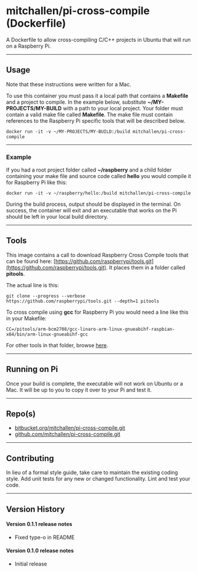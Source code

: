 # mitchallen/pi-cross-compile (Dockerfile)

A Dockerfile to allow cross-compiling C/C++ projects in Ubuntu that will run on a Raspberry Pi.

* * *

## Usage

Note that these instructions were written for a Mac.

To use this container you must pass it a local path that contains a __Makefile__ and a project to compile. In the example below, substitute __~/MY-PROJECTS/MY-BUILD__ with a path to your local project. Your folder must contain a valid make file called __Makefile__. The make file must contain references to the Raspberry Pi specific tools that will be described below.

    docker run -it -v ~/MY-PROJECTS/MY-BUILD:/build mitchallen/pi-cross-compile
    
* * *
    
### Example

If you had a root project folder called __~/raspberry__ and a child folder containing your make file and source code called __hello__ you would compile it for Raspberry Pi like this:

    docker run -it -v ~/raspberry/hello:/build mitchallen/pi-cross-compile
    
During the build process, output should be displayed in the terminal. On success, the container will exit and an executable that works on the Pi should be left in your local build directory.
   
* * *
 
## Tools

This image contains a call to download Raspberry Cross Compile tools that can be found here: [https://github.com/raspberrypi/tools.git](https://github.com/raspberrypi/tools.git). It places them in a folder called __pitools__.

The actual line is this:

    git clone --progress --verbose https://github.com/raspberrypi/tools.git --depth=1 pitools

To cross compile using __gcc__ for Raspberry Pi you would need a line like this in your Makefile:

    CC=/pitools/arm-bcm2708/gcc-linaro-arm-linux-gnueabihf-raspbian-x64/bin/arm-linux-gnueabihf-gcc

For other tools in that folder, browse [here](https://github.com/raspberrypi/tools/tree/master/arm-bcm2708/gcc-linaro-arm-linux-gnueabihf-raspbian-x64/bin).

* * *

## Running on Pi

Once your build is complete, the executable will not work on Ubuntu or a Mac. It will be up to you to copy it over to your Pi and test it.

* * *
 
## Repo(s)

* [bitbucket.org/mitchallen/pi-cross-compile.git](https://bitbucket.org/mitchallen/pi-cross-compile.git)
* [github.com/mitchallen/pi-cross-compile.git](https://github.com/mitchallen/pi-cross-compile.git)

* * *

## Contributing

In lieu of a formal style guide, take care to maintain the existing coding style.
Add unit tests for any new or changed functionality. Lint and test your code.

* * *

## Version History

#### Version 0.1.1 release notes

* Fixed type-o in README

#### Version 0.1.0 release notes

* Initial release

